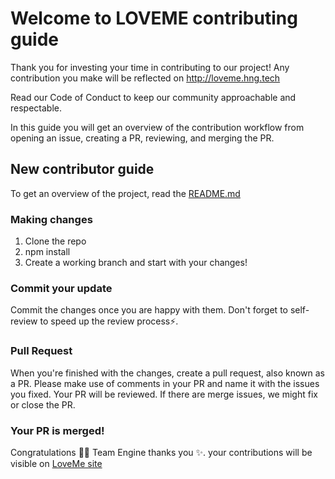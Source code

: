 # Welcome to LOVEME contributing guide

Thank you for investing your time in contributing to our project! Any contribution you make will be reflected on http://loveme.hng.tech

Read our Code of Conduct to keep our community approachable and respectable.

In this guide you will get an overview of the contribution workflow from opening an issue, creating a PR, reviewing, and merging the PR.

## New contributor guide
To get an overview of the project, read the [README.md](https://github.com/workshopapps/loveletterwriter.web/blob/dev/README.md)

### Making changes
1. Clone the repo
2. npm install
3. Create a working branch and start with your changes!

### Commit your update
Commit the changes once you are happy with them. Don't forget to self-review to speed up the review process⚡.

### Pull Request
When you're finished with the changes, create a pull request, also known as a PR.
Please make use of comments in your PR and name it with the issues you fixed.
Your PR will be reviewed. If there are merge issues, we might fix or close the PR.

### Your PR is merged!
Congratulations 🎉🎉 Team Engine thanks you ✨.
your contributions will be visible on [LoveMe site]( http://loveme.hng.tech)
